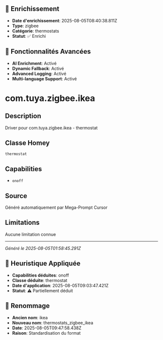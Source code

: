 
## 🔧 Enrichissement
- **Date d'enrichissement**: 2025-08-05T08:40:38.811Z
- **Type**: zigbee
- **Catégorie**: thermostats
- **Statut**: ✅ Enrichi

## 🚀 Fonctionnalités Avancées
- **AI Enrichment**: Activé
- **Dynamic Fallback**: Activé
- **Advanced Logging**: Activé
- **Multi-language Support**: Activé

# com.tuya.zigbee.ikea

## Description
Driver pour com.tuya.zigbee.ikea - thermostat

## Classe Homey
`thermostat`

## Capabilities
- `onoff`

## Source
Généré automatiquement par Mega-Prompt Cursor

## Limitations
Aucune limitation connue

---
*Généré le 2025-08-05T01:58:45.291Z*

## 🧠 Heuristique Appliquée
- **Capabilities déduites**: onoff
- **Classe déduite**: thermostat
- **Date d'application**: 2025-08-05T09:03:47.421Z
- **Statut**: ⚠️ Partiellement déduit

## 🔄 Renommage
- **Ancien nom**: ikea
- **Nouveau nom**: thermostats_zigbee_ikea
- **Date**: 2025-08-05T09:47:58.438Z
- **Raison**: Standardisation du format
